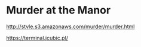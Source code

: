 # Murder at the Manor


http://stvle.s3.amazonaws.com/murder/murder.html

https://terminal.jcubic.pl/